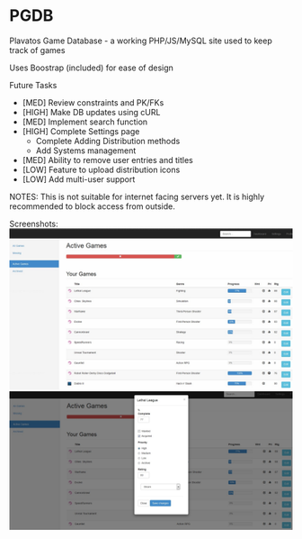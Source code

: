 # PGDB
Plavatos Game Database - a working PHP/JS/MySQL site used to keep track of games

Uses Boostrap (included) for ease of design

Future Tasks

  * [MED] Review constraints and PK/FKs
  * [HIGH] Make DB updates using cURL
  * [MED] Implement search function
  * [HIGH] Complete Settings page
    * Complete Adding Distribution methods
    * Add Systems management
  * [MED] Ability to remove user entries and titles
  * [LOW] Feature to upload distribution icons
  * [LOW] Add multi-user support

NOTES: This is not suitable for internet facing servers yet. It is highly recommended to block access from outside.

Screenshots:
	![Active Games](/image/screenshots/PGDB_ActiveGames.jpg)
	![Updating an Active Game](/image/screenshots/PGDB_UpdateEntry.jpg)
